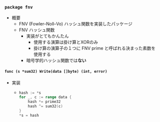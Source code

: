 ### `package fnv`

- 概要
    - FNV (Fowler–Noll–Vo) ハッシュ関数を実装したパッケージ
    - FNV ハッシュ関数
        - 実装がとてもかんたん
            - 使用する演算は掛け算とXORのみ
            - 掛け算の演算子の１つに FNV prime と呼ばれる決まった素数を使用する
        - 暗号学的ハッシュ関数では**ない**

#### `func (s *sum32) Write(data []byte) (int, error)`

- 実装
    - ```go
      hash := *s
      for _, c := range data {
          hash *= prime32
          hash ^= sum32(c)
      }
      *s = hash
      ```
